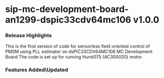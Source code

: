 # sip-mc-development-board-an1299-dspic33cdv64mc106 v1.0.0
### Release Highlights
This is the first version of code for sensorless field oriented control of PMSM using PLL estimator on dsPIC33CDV64MC106 MC Development Board
The code is set up for running Hurst075 (AC300020) motor.



### Features Added\Updated



